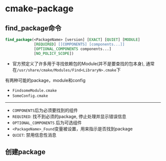 # cmake-package

## find_package命令

```cmake
find_package(<PackageName> [version] [EXACT] [QUIET] [MODULE]
             [REQUIRED] [[COMPONENTS] [components...]]
             [OPTIONAL_COMPONENTS components...]
             [NO_POLICY_SCOPE])
```

- 官方预定义了许多用于寻找依赖包的Module(并不是要查找的包本身), 通常在`/usr/share/cmake/Modules/Find<LibraryN>.cmake`下

有两种可能的package，module和config

- `FindsomeModule.cmake`
- `SomeConfig.cmake`

***

- `COMPONENTS`后为必须要找到的组件
- `REQUIRED`: 找不到必须的package, 停止处理并显示错误信息
- `OPTIONAL_COMPONENTS` 后为可选组件  
- `<PackageName>_Found`变量被设置，用来指示是否找到package
- `QUIET`: 禁用信息性消息

## 创建package
